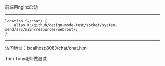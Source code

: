 前端用nginx启动


---
	location ^~/chat/ {
	    alias D:/github/design-mode-test/socket/system-send/src/main/resources/webroot/;
	}
---


访问地址：localhost:8080/chat/chat.html

Tom
Tony老师做测试
